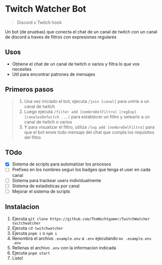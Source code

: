 # Twitch Watcher Bot

> Discord x Twitch hook

Un bot (de pruebas) que conecta el chat de un canal de twitch con un canal de discord a traves de filtros con expresiones regulares

## Usos

- Obtiene el chat de un canal de twitch o varios y filtra lo que vos necesites
- Util para encontrar patrones de mensajes

## Primeros pasos

> 1. Una vez iniciado el bot, ejecuta `/join [canal]` para unirte a un canal de twitch
> 2. Luego ejecuta `/filter add [nombreDelFiltro] [regExp] [canalesDeTwitch ...]` para establecer un filtro y setearlo a un canal de twitch o varios
> 3. Y para visualizar el filtro, utiliza `/log add [nombreDelFiltro]` para que el bot envie todo mensaje del chat que cumpla los requisitos del filtro

## TOdo

- [X] Sistema de scripts para automatizar los procesos
- [ ] Prefixes en los nombres segun los badges que tenga el user en cada canal
- [ ] Sistema para trackear users individualmente
- [ ] Sistema de estadisticas por canal
- [ ] Mejorar el sistema de scripts

## Instalacion

1. Ejecuta `git clone https://github.com/TheNochtgamer/TwitchWatcher twitchwatcher`
2. Ejecuta `cd twitchwatcher`
3. Ejecuta `pnpm i` o `npm i`
4. Renombra el archivo `.example.env` a `.env` ejecutando `mv .example.env .env`
5. Rellenas el archivo `.env` con la informacion indicada
6. Ejecuta `pnpm start`
7. Listo!
